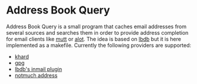 Address Book Query
==================

Address Book Query is a small program that caches email addresses from several
sources and searches them in order to provide address completion for email
clients like [mutt] or [alot]. The idea is based on [lbdb] but it is here
implemented as a makefile.  Currently the following providers are supported:
* [khard]
* [gpg]
* [lbdb's inmail plugin][inmail]
* [notmuch address][notmuch address]

[alot]: https://github.com/pazz/alot
[gpg]: https://gnupg.org/
[inmail]: http://www.spinnaker.de/lbdb/lbdb-fetchaddr.html
[khard]: https://github.com/scheibler/khard
[lbdb]: https://github.com/RolandRosenfeld/lbdb
[mutt]: http://www.mutt.org/
[notmuch address]: https://notmuchmail.org/manpages/notmuch-address-1/
